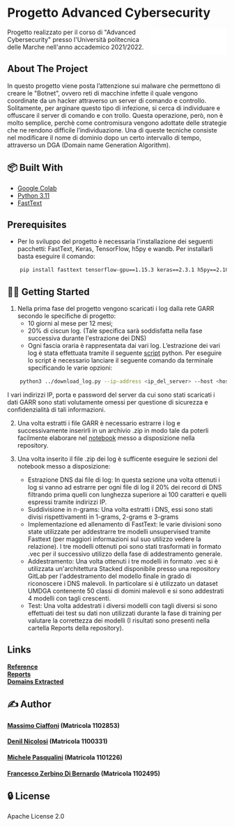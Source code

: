 # Progetto Advanced Cybersecurity
<a><img src="images/logo-univpm.png" height='60' align="right"/></a>
Progetto realizzato per il corso di "Advanced Cybersecurity" presso l'Università politecnica delle Marche nell'anno accademico 2021/2022.


## About The Project
In questo progetto viene posta l’attenzione sui malware che permettono di creare le "Botnet", ovvero reti di macchine infette il quale vengono coordinate da un hacker attraverso un server di comando e controllo. Solitamente, per arginare questo tipo di infezione, si cerca di individuare e offuscare il server di comando e con
trollo. Questa operazione, però, non è molto semplice, perchè come contromisura vengono adottate delle strategie che ne rendono difficile l’individuazione. Una di
queste tecniche consiste nel modificare il nome di dominio dopo un certo intervallo di tempo, attraverso un DGA (Domain name Generation Algorithm).

## 📦 Built With

* [Google Colab](https://colab.research.google.com/?hl=it)
* [Python 3.11](https://www.python.org/)
* [FastText](https://fasttext.cc/)

## Prerequisites
* Per lo sviluppo del progetto è necessaria l'installazione dei seguenti pacchetti: FastText, Keras, TensorFlow, h5py e wandb.
Per installarli basta eseguire il comando:

```sh
    pip install fasttext tensorflow-gpu==1.15.3 keras==2.3.1 h5py==2.10.0 wandb
```

## 👩‍💻 Getting Started
1. Nella prima fase del progetto vengono scaricati i log dalla rete GARR secondo le specifiche di progetto:
    - 10 giorni al mese per 12 mesi;
    - 20% di ciscun log. (Tale specifica sarà soddisfatta nella fase successiva durante l'estrazione dei DNS) 
    - Ogni fascia oraria è rappresentata dai vari log.
L’estrazione dei vari log è stata effettuata tramite
il seguente [script](https://github.com/MassimoCiaffoni/Progetto_Advanced_Cybersecurity/blob/main/download_log.py) python. 
Per eseguire lo script è necessario lanciare il seguente comando da terminale specificando le varie opzioni:
```sh
    python3 ../download_log.py --ip-address <ip_del_server> --host <host @studenti> --psw <password> --year <anno> --out-dir <output_directory>
```
I vari indirizzi IP, porta e password del server da cui sono stati scaricati i dati GARR sono stati volutamente omessi per questione di sicurezza e confidenzialità di tali informazioni. 

2. Una volta estratti i file GARR è necessario estrarre i log e successivamente inserirli in un archivio .zip in modo tale da poterli facilmente elaborare nel [notebook](https://github.com/MassimoCiaffoni/Progetto_Advanced_Cybersecurity/blob/main/Progetto_ADC.ipynb) messo a disposizione nella repository.

3. Una volta inserito il file .zip dei log è sufficente eseguire le sezioni del notebook messo a disposizione:
    - Estrazione DNS dai file di log: In questa sezione una volta ottenuti i log si vanno ad estrarre per ogni file di log il 20% dei record di DNS filtrando prima quelli con lunghezza superiore ai 100 caratteri e quelli espressi tramite indirizzi IP. 
    - Suddivisione in n-grams: Una volta estratti i DNS, essi sono stati divisi rispettivamenti in 1-grams, 2-grams e 3-grams
    - Implementazione ed allenamento di FastText: le varie divisioni sono state utilizzate per addestrarre tre modelli unsupervised tramite Fasttext (per maggiori informazioni sul suo utilizzo vedere la relazione). I tre modelli ottenuti poi sono stati trasformati in formato .vec per il successivo utilizzo della fase di addestramento generale.
    - Addestramento: Una volta ottenuti i tre modelli in formato .vec si è utilizzata un'architettura Stacked disponibile presso una repository GitLab per l'addestramento del modello finale in grado di riconoscere i DNS malevoli. In particolare si è utilizzato un dataset UMDGA contenente 50 classi di domini malevoli e si sono addestrati 4 modelli con tagli crescenti.
    - Test: Una volta addestrati i diversi modelli con tagli diversi si sono effettuati dei test su dati non utilizzati durante la fase di training per valutare la correttezza dei modelli (I risultati sono presenti nella cartella Reports della repository).

## Links

<a href="https://github.com/MassimoCiaffoni/Progetto_Advanced_Cybersecurity/tree/main/Relazione.pdf"><strong>Reference</strong></a>
<br/>
<a href="https://github.com/MassimoCiaffoni/Progetto_Advanced_Cybersecurity/tree/main/Reports/Report"><strong>Reports</strong></a>
<br/>
<a href="https://drive.google.com/drive/folders/1wVrIYQYJnXYo5k4x2caQPwSjvxGTWX6T?usp=sharing"><strong>Domains Extracted</strong></a>
  


## ✍️ Author
#### [Massimo Ciaffoni](mailto:s1102853@studenti.univpm.it) (Matricola 1102853) 
#### [Denil Nicolosi](mailto:s1100331@studenti.univpm.it) (Matricola 1100331)
#### [Michele Pasqualini](mailto:s1101226@studenti.univpm.it) (Matricola 1101226) 
#### [Francesco Zerbino Di Bernardo](mailto:s1102495@studenti.univpm.it) (Matricola 1102495) 


## 🔒 License
Apache License 2.0
